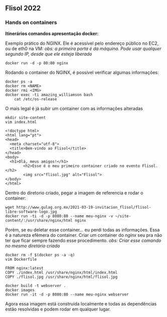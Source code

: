 ## Flisol 2022
### Hands on containers

**Itinerários comandos apresentação docker:**

Exemplo prático do NGINX. Ele é acessível pelo endereço público no EC2, ou de eth0 na VM:
*obs: a primeira porta é da máquina. Pode usar qualquer segundo IP, desde que ele esteja liberado*

```
docker run -d -p 80:80 nginx
```

Rodando o container do NGINX, é possível verificar algumas informações:
```
docker ps -a
docker rm <NAME>
docker rmi <IMG>
docker exec -ti amazing_williamson bash
	cat /etc/os-release
```

O mais legal é já subir um container com as informações alteradas
```
mkdir site-content
vim index.html

<!doctype html>
<html lang="pt">
<head>
  <meta charset="utf-8">
  <title>Bem-vindo ao Flisol</title>
</head>
<body>
  <h1>Olá, meus amigos!</h1>
        <h2>Esse é o meu primeiro container criado no evento Flisol.</h2>
        <img src="flisol.jpg" alt="Flisol">
</body>
</html>
```

Dentro do diretorio criado, pegar a imagem de referencia e rodar o container:
```
wget http://www.gulag.org.mx/2021-03-19-invitacion_flisol/flisol-libre-software-logo.jpg 
docker run -ti -d -p 8080:80 --name meu-nginx -v ~/site-content/:/usr/share/nginx/html nginx
```
  
Porém, se eu deletar esse container... eu perdi todas as informações. Essa é a natureza efêmera do container. Criar um container do *nginx* seu pra não ter que ficar sempre fazendo esse procedimento.
*obs: Criar esse comando no mesmo diretório criado*
  
```
docker rm -f $(docker ps -a -q)
vim Dockerfile

FROM nginx:latest
COPY ./index.html /usr/share/nginx/html/index.html
COPY ./flisol.jpg /usr/share/nginx/html/flisol.jpg

docker build -t webserver .
docker images
docker run -it -d -p 8080:80 --name meu-nginx webserver
```

Agora essa imagem está construída localmente e todas as dependências estão resolvidas e podem rodar em qualquer lugar.
  
  
